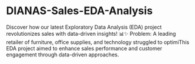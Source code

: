 # DIANAS-Sales-EDA-Analysis
 Discover how our latest Exploratory Data Analysis (EDA) project revolutionizes sales with data-driven insights! 📊✨ Problem: A leading retailer of furniture, office supplies, and technology struggled to optimiThis EDA project aimed to enhance sales performance and customer engagement through data-driven approaches. 
